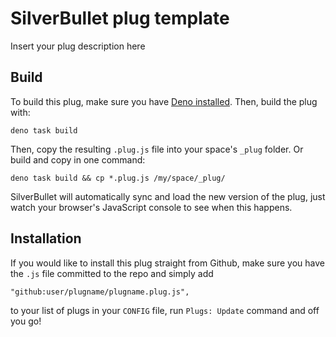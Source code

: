 
# SilverBullet plug template

Insert your plug description here

## Build
To build this plug, make sure you have [Deno installed](https://docs.deno.com/runtime/). Then, build the plug with:

```shell
deno task build
```

Then, copy the resulting `.plug.js` file into your space's `_plug` folder. Or build and copy in one command:

```shell
deno task build && cp *.plug.js /my/space/_plug/
```

SilverBullet will automatically sync and load the new version of the plug, just watch your browser's JavaScript console to see when this happens.

## Installation
If you would like to install this plug straight from Github, make sure you have the `.js` file committed to the repo and simply add

```
"github:user/plugname/plugname.plug.js",
```

to your list of plugs in your `CONFIG` file, run `Plugs: Update` command and off you go!
